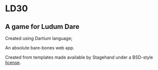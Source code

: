 # LD30
## A game for Ludum Dare

Created using Dartium language;

An absolute bare-bones web app.

Created from templates made available by Stagehand under a BSD-style
[license](https://github.com/dart-lang/stagehand/blob/master/LICENSE).
